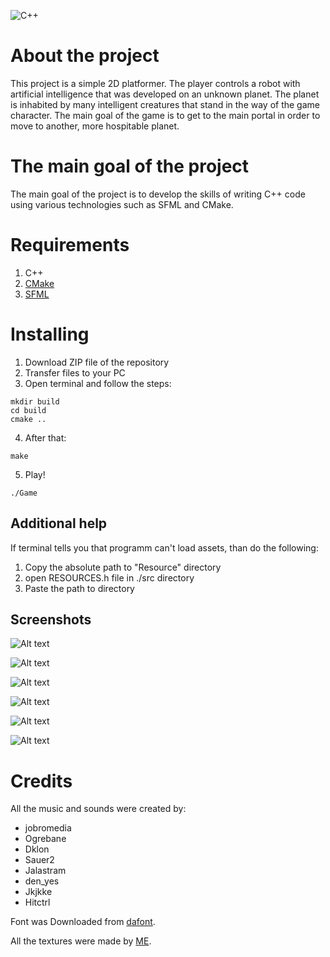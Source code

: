 ![C++](https://img.shields.io/badge/c++-%2300599C.svg?style=for-the-badge&logo=c%2B%2B&logoColor=white)
# About the project
This project is a simple 2D platformer.
The player controls a robot with artificial intelligence that was developed on an unknown planet. The planet is inhabited by many intelligent creatures that stand in the way of the game character.
The main goal of the game is to get to the main portal in order to move to another, more hospitable planet.

 # The main goal of the project
The main goal of the project is to develop the skills of writing C++ code using various technologies such as SFML and CMake.

 # Requirements
 1. C++
 2. [CMake](https://cmake.org/)
 3. [SFML](https://www.sfml-dev.org/)

 # Installing
 1. Download ZIP file of the repository
 2. Transfer files to your PC
 3. Open terminal and follow the steps:
 ```
 mkdir build
 cd build
 cmake ..
 ```
 4. After that:
 ```
 make
 ```
 5. Play!
 ```
 ./Game
 ```
 
 ## Additional help 
 If terminal tells you that programm can't load assets, than do the following:
 1. Copy the absolute path to "Resource" directory
 2. open RESOURCES.h file in ./src directory
 3. Paste the path to directory

## Screenshots
![Alt text](https://github.com/Dobryak99/SFML-Platformer/blob/master/screenshots/Jump.png)

![Alt text](https://github.com/Dobryak99/SFML-Platformer/blob/master/screenshots/Load_screen.png)

![Alt text](https://github.com/Dobryak99/SFML-Platformer/blob/master/screenshots/diff_level.png)

![Alt text](https://github.com/Dobryak99/SFML-Platformer/blob/master/screenshots/level.png)

![Alt text](https://github.com/Dobryak99/SFML-Platformer/blob/master/screenshots/main_menu.png)

![Alt text](https://github.com/Dobryak99/SFML-Platformer/blob/master/screenshots/pause_menu.png)
 
  # Credits
  All the music and sounds were created by:
  - jobromedia
  - Ogrebane
  - Dklon
  - Sauer2
  - Jalastram
  - den_yes
  - Jkjkke
  - Hitctrl
  
  Font was Downloaded from [dafont](https://www.dafont.com/pixbob-lite.font).
  
  All the textures were made by [ME](https://github.com/Dobryak99).
